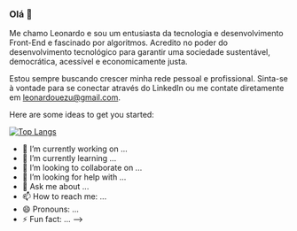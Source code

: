 ### Olá 👋

Me chamo Leonardo e sou um entusiasta da tecnologia e desenvolvimento Front-End e fascinado por algoritmos. Acredito no poder do desenvolvimento tecnológico para garantir uma sociedade sustentável, democrática, acessível e economicamente justa.

Estou sempre buscando crescer minha rede pessoal e profissional. Sinta-se à vontade para se conectar através do LinkedIn ou me contate diretamente em leonardouezu@gmail.com. 

Here are some ideas to get you started:

[![Top Langs](https://github-readme-stats.vercel.app/api/top-langs/?luezu-42=anuraghazra&langs_count=8)](https://github.com/anuraghazra/github-readme-stats)


- 🔭 I’m currently working on ...
- 🌱 I’m currently learning ...
- 👯 I’m looking to collaborate on ...
- 🤔 I’m looking for help with ...
- 💬 Ask me about ...
- 📫 How to reach me: ...
- 😄 Pronouns: ...
- ⚡ Fun fact: ...
-->
